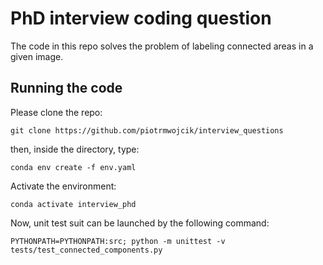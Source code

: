 # PhD interview coding question

The code in this repo solves the problem of labeling connected areas in a given image.

## Running the code

Please clone the repo:

`git clone https://github.com/piotrmwojcik/interview_questions`

then, inside the directory, type:

`conda env create -f env.yaml`

Activate the environment:

`conda activate interview_phd`

Now, unit test suit can be launched by the following command:

`PYTHONPATH=PYTHONPATH:src; python -m unittest -v tests/test_connected_components.py`
